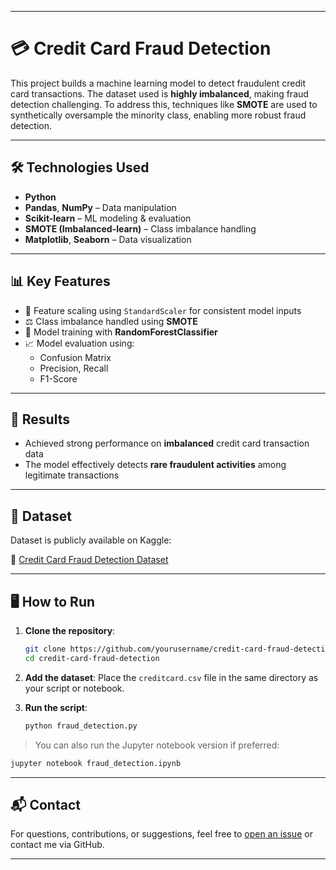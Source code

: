 
---

# 💳 Credit Card Fraud Detection

This project builds a machine learning model to detect fraudulent credit card transactions. The dataset used is **highly imbalanced**, making fraud detection challenging. To address this, techniques like **SMOTE** are used to synthetically oversample the minority class, enabling more robust fraud detection.

---

## 🛠 Technologies Used

- **Python**
- **Pandas**, **NumPy** – Data manipulation
- **Scikit-learn** – ML modeling & evaluation
- **SMOTE (Imbalanced-learn)** – Class imbalance handling
- **Matplotlib**, **Seaborn** – Data visualization

---

## 📊 Key Features

- 📏 Feature scaling using `StandardScaler` for consistent model inputs  
- ⚖️ Class imbalance handled using **SMOTE**  
- 🌲 Model training with **RandomForestClassifier**  
- 📈 Model evaluation using:
  - Confusion Matrix  
  - Precision, Recall  
  - F1-Score  

---

## 🧪 Results

- Achieved strong performance on **imbalanced** credit card transaction data  
- The model effectively detects **rare fraudulent activities** among legitimate transactions

---

## 📁 Dataset

Dataset is publicly available on Kaggle:

🔗 [Credit Card Fraud Detection Dataset](https://www.kaggle.com/datasets/mlg-ulb/creditcardfraud)

---

## 🖥️ How to Run

1. **Clone the repository**:
   ```bash
   git clone https://github.com/yourusername/credit-card-fraud-detection.git
   cd credit-card-fraud-detection
   ```

2. **Add the dataset**:
   Place the `creditcard.csv` file in the same directory as your script or notebook.

3. **Run the script**:
   ```bash
   python fraud_detection.py
   ```

> You can also run the Jupyter notebook version if preferred:
```bash
jupyter notebook fraud_detection.ipynb
```

---

## 📬 Contact

For questions, contributions, or suggestions, feel free to [open an issue](https://github.com/yourusername/credit-card-fraud-detection/issues) or contact me via GitHub.

---

